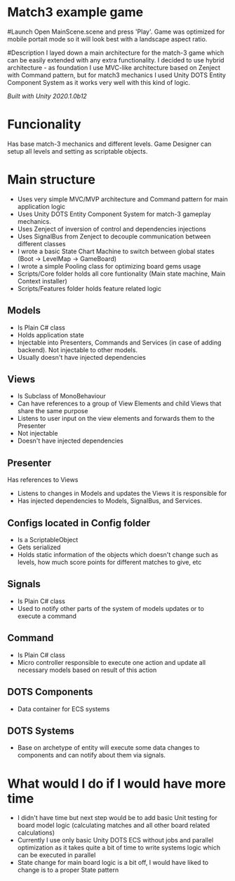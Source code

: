 # Match3 example game

#Launch
Open MainScene.scene and press 'Play'. Game was optimized for mobile portait mode so it will look best with a landscape aspect ratio.

#Description
I layed down a main architecture for the match-3 game which can be easily extended with any extra functionality. 
I decided to use hybrid architecture - as foundation I use MVC-like architecture based on Zenject with Command pattern, but for match3 mechanics I used Unity DOTS Entity Component System as it works very well with this kind of logic.

*Built with Unity 2020.1.0b12*

# Funcionality

Has base match-3 mechanics and different levels. Game Designer can setup all levels and setting as scriptable objects.

# Main structure

* Uses very simple MVC/MVP architecture and Command pattern for main application logic
* Uses Unity DOTS Entity Component System for match-3 gameplay mechanics.
* Uses Zenject of inversion of control and dependencies injections
* Uses SignalBus from Zenject to decouple communication between different classes
* I wrote a basic State Chart Machine to switch between global states (Boot -> LevelMap -> GameBoard)
* I wrote a simple Pooling class for optimizing board gems usage
* Scripts/Core folder holds all core funtionality (Main state machine, Main Context installer)
* Scripts/Features folder holds feature related logic

## Models 
* Is Plain C# class
* Holds application state
* Injectable into Presenters, Commands and Services (in case of adding backend). Not injectable to other models.
* Usually doesn't have injected dependencies

## Views
* Is Subclass of MonoBehaviour
* Can have references to a group of View Elements and child Views that share the same purpose
* Listens to user input on the view elements and forwards them to the Presenter
* Not injectable
* Doesn't have injected dependencies

## Presenter
Has references to Views
* Listens to changes in Models and updates the Views it is responsible for
* Has injected dependencies to Models, SignalBus, and Services.

## Configs located in Config folder
* Is a ScriptableObject
* Gets serialized 
* Holds static information of the objects which doesn't change such as levels, how much score points for different matches to give, etc

## Signals
* Is Plain C# class
* Used to notify other parts of the system of models updates or to execute a command

## Command
* Is Plain C# class
* Micro controller responsible to execute one action and update all necessary models based on result of this action

## DOTS Components
* Data container for ECS systems

## DOTS Systems
* Base on archetype of entity will execute some data changes to components and can notify about them via signals.


# What would I do if I would have more time

* I didn't have time but next step would be to add basic Unit testing for board model logic (calculating matches and all other board related calculations)
* Currently I use only basic Unity DOTS ECS without jobs and parallel optimization as it takes quite a bit of time to write systems logic which can be executed in parallel
* State change for main board logic is a bit off, I would have liked to change is to a proper State pattern
